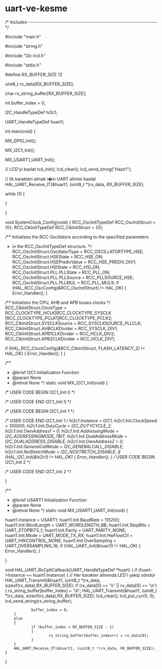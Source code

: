 # uart-ve-kesme

/* Includes ------------------------------------------------------------------*/

#include "main.h"

#include "string.h"

#include "i2c-lcd.h"

#include "stdio.h"


#define RX_BUFFER_SIZE 12

uint8_t rx_data[RX_BUFFER_SIZE];

char rx_string_buffer[RX_BUFFER_SIZE];

int buffer_index = 0;

I2C_HandleTypeDef hi2c1;

UART_HandleTypeDef huart1;


int main(void)
{

 
  MX_GPIO_Init();
 
  MX_I2C1_Init();
  
  MX_USART1_UART_Init();
  

  // LCD'yi baslat
  lcd_init();
  lcd_clear();
  lcd_send_string("Hazir!");
  
  // Ilk karakteri almak i�in UART alimini baslat
  HAL_UART_Receive_IT(&huart1, (uint8_t *)rx_data, RX_BUFFER_SIZE);

  
  while (1)
  {
    
	
		
  }
  
}


void SystemClock_Config(void)
{
  RCC_OscInitTypeDef RCC_OscInitStruct = {0};
  RCC_ClkInitTypeDef RCC_ClkInitStruct = {0};

  /** Initializes the RCC Oscillators according to the specified parameters
  * in the RCC_OscInitTypeDef structure.
  */
  RCC_OscInitStruct.OscillatorType = RCC_OSCILLATORTYPE_HSE;
  RCC_OscInitStruct.HSEState = RCC_HSE_ON;
  RCC_OscInitStruct.HSEPredivValue = RCC_HSE_PREDIV_DIV1;
  RCC_OscInitStruct.HSIState = RCC_HSI_ON;
  RCC_OscInitStruct.PLL.PLLState = RCC_PLL_ON;
  RCC_OscInitStruct.PLL.PLLSource = RCC_PLLSOURCE_HSE;
  RCC_OscInitStruct.PLL.PLLMUL = RCC_PLL_MUL9;
  if (HAL_RCC_OscConfig(&RCC_OscInitStruct) != HAL_OK)
  {
    Error_Handler();
  }

  /** Initializes the CPU, AHB and APB buses clocks
  */
  RCC_ClkInitStruct.ClockType = RCC_CLOCKTYPE_HCLK|RCC_CLOCKTYPE_SYSCLK
                              |RCC_CLOCKTYPE_PCLK1|RCC_CLOCKTYPE_PCLK2;
  RCC_ClkInitStruct.SYSCLKSource = RCC_SYSCLKSOURCE_PLLCLK;
  RCC_ClkInitStruct.AHBCLKDivider = RCC_SYSCLK_DIV1;
  RCC_ClkInitStruct.APB1CLKDivider = RCC_HCLK_DIV2;
  RCC_ClkInitStruct.APB2CLKDivider = RCC_HCLK_DIV1;

  if (HAL_RCC_ClockConfig(&RCC_ClkInitStruct, FLASH_LATENCY_2) != HAL_OK)
  {
    Error_Handler();
  }
}

/**
  * @brief I2C1 Initialization Function
  * @param None
  * @retval None
  */
static void MX_I2C1_Init(void)
{

  /* USER CODE BEGIN I2C1_Init 0 */

  /* USER CODE END I2C1_Init 0 */

  /* USER CODE BEGIN I2C1_Init 1 */

  /* USER CODE END I2C1_Init 1 */
  hi2c1.Instance = I2C1;
  hi2c1.Init.ClockSpeed = 100000;
  hi2c1.Init.DutyCycle = I2C_DUTYCYCLE_2;
  hi2c1.Init.OwnAddress1 = 0;
  hi2c1.Init.AddressingMode = I2C_ADDRESSINGMODE_7BIT;
  hi2c1.Init.DualAddressMode = I2C_DUALADDRESS_DISABLE;
  hi2c1.Init.OwnAddress2 = 0;
  hi2c1.Init.GeneralCallMode = I2C_GENERALCALL_DISABLE;
  hi2c1.Init.NoStretchMode = I2C_NOSTRETCH_DISABLE;
  if (HAL_I2C_Init(&hi2c1) != HAL_OK)
  {
    Error_Handler();
  }
  /* USER CODE BEGIN I2C1_Init 2 */

  /* USER CODE END I2C1_Init 2 */

}

/**
  * @brief USART1 Initialization Function
  * @param None
  * @retval None
  */
static void MX_USART1_UART_Init(void)
{


  huart1.Instance = USART1;
  huart1.Init.BaudRate = 115200;
  huart1.Init.WordLength = UART_WORDLENGTH_8B;
  huart1.Init.StopBits = UART_STOPBITS_1;
  huart1.Init.Parity = UART_PARITY_NONE;
  huart1.Init.Mode = UART_MODE_TX_RX;
  huart1.Init.HwFlowCtl = UART_HWCONTROL_NONE;
  huart1.Init.OverSampling = UART_OVERSAMPLING_16;
  if (HAL_UART_Init(&huart1) != HAL_OK)
  {
    Error_Handler();
  }


}


void HAL_UART_RxCpltCallback(UART_HandleTypeDef *huart)
{
	if (huart->Instance == huart1.Instance)
	{
	 // Her karakter aliminda LED'i yakip söndür
		HAL_UART_Transmit(&huart1, (uint8_t *)rx_data, sizeof(rx_data),RX_BUFFER_SIZE);
		if (rx_data[0] == '\r' || rx_data[0] == '\n')
		{
				rx_string_buffer[buffer_index] = '\0';
				HAL_UART_Transmit(&huart1, (uint8_t *)rx_data, sizeof(rx_data),RX_BUFFER_SIZE);
				lcd_clear();
				lcd_put_cur(0, 0);
				lcd_send_string(rx_string_buffer);
				
				buffer_index = 0;
		}
		else
		{
				if (buffer_index < RX_BUFFER_SIZE - 1)
				{
						rx_string_buffer[buffer_index++] = rx_data[0];
				}
		}
		HAL_UART_Receive_IT(&huart1, (uint8_t *)rx_data, RX_BUFFER_SIZE);
	}
}

